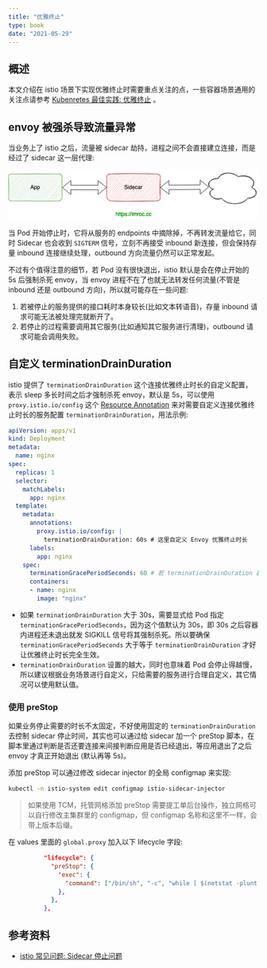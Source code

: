 ```yaml
---
title: "优雅终止"
type: book
date: "2021-05-29"
---
```


## 概述

本文介绍在 istio 场景下实现优雅终止时需要重点关注的点，一些容器场景通用的关注点请参考 [Kubenretes 最佳实践: 优雅终止](https://imroc.cc/k8s/best-practice/graceful-shutdown/) 。

## envoy 被强杀导致流量异常

当业务上了 istio 之后，流量被 sidecar 劫持，进程之间不会直接建立连接，而是经过了 sidecar 这一层代理:

![](1.jpg)

当 Pod 开始停止时，它将从服务的 endpoints 中摘除掉，不再转发流量给它，同时 Sidecar 也会收到 `SIGTERM` 信号，立刻不再接受 inbound 新连接，但会保持存量 inbound 连接继续处理，outbound 方向流量仍然可以正常发起。

不过有个值得注意的细节，若 Pod 没有很快退出，istio 默认是会在停止开始的 5s 后强制杀死 envoy，当 envoy 进程不在了也就无法转发任何流量(不管是 inbound 还是 outbound 方向)，所以就可能存在一些问题:

1. 若被停止的服务提供的接口耗时本身较长(比如文本转语音)，存量 inbound 请求可能无法被处理完就断开了。
2. 若停止的过程需要调用其它服务(比如通知其它服务进行清理)，outbound 请求可能会调用失败。

## 自定义 terminationDrainDuration

istio 提供了 `terminationDrainDuration` 这个连接优雅终止时长的自定义配置，表示 sleep 多长时间之后才强制杀死 envoy，默认是 5s，可以使用 `proxy.istio.io/config` 这个 [Resource Annotation](https://istio.io/latest/docs/reference/config/annotations/) 来对需要自定义连接优雅终止时长的服务配置 `terminationDrainDuration`，用法示例:

```yaml
apiVersion: apps/v1
kind: Deployment
metadata:
  name: nginx
spec:
  replicas: 1
  selector:
    matchLabels:
      app: nginx
  template:
    metadata:
      annotations:
        proxy.istio.io/config: |
          terminationDrainDuration: 60s # 这里自定义 Envoy 优雅终止时长
      labels:
        app: nginx
    spec:
      terminationGracePeriodSeconds: 60 # 若 terminationDrainDuration 超时 30s 则显式指定 terminationGracePeriodSeconds
      containers:
      - name: nginx
        image: "nginx"
```

* 如果 `terminationDrainDuration` 大于 30s，需要显式给 Pod 指定 `terminationGracePeriodSeconds`，因为这个值默认为 30s，即 30s 之后容器内进程还未退出就发 SIGKILL 信号将其强制杀死。所以要确保 `terminationGracePeriodSeconds` 大于等于 `terminationDrainDuration` 才好让优雅终止时长完全生效。
* `terminationDrainDuration` 设置的越大，同时也意味着 Pod 会停止得越慢，所以建议根据业务场景进行自定义，只给需要的服务进行合理自定义，其它情况可以使用默认值。

### 使用 preStop

如果业务停止需要的时长不太固定，不好使用固定的 `terminationDrainDuration` 去控制 sidecar 停止时间，其实也可以通过给 sidecar 加一个 preStop 脚本，在脚本里通过判断是否还要连接来间接判断应用是否已经退出，等应用退出了之后 envoy 才真正开始退出 (默认再等 5s)。

添加 preStop 可以通过修改 sidecar injector 的全局 configmap 来实现:

```bash
kubectl -n istio-system edit configmap istio-sidecar-injector
```

> 如果使用 TCM，托管网格添加 preStop 需要提工单后台操作，独立网格可以自行修改主集群里的 configmap，但 configmap 名称和这里不一样，会带上版本后缀。

在 values 里面的 `global.proxy` 加入以下 lifecycle 字段:

```json
          "lifecycle": {
            "preStop": {
              "exec": {
                "command": ["/bin/sh", "-c", "while [ $(netstat -plunt | grep tcp | grep -v envoy | wc -l | xargs) -ne 0 ]; do sleep 1; done"]
              },
            },
          },
```

## 参考资料

* [istio 常见问题: Sidecar 停止问题](https://imroc.cc/istio/faq/sidecar-shutdown/)
